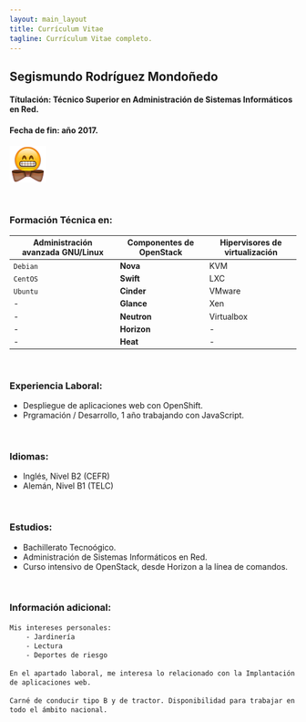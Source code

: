 ```yaml
---
layout: main_layout
title: Currículum Vitae
tagline: Currículum Vitae completo.
---
```


## Segismundo Rodríguez Mondoñedo

#### Títulación: Técnico Superior en Administración de Sistemas Informáticos en Red.

#### Fecha de fin: año 2017.
![Imagen Emoji bow](images/bowtie.png)

<br>

### Formación Técnica en:

Administración avanzada GNU/Linux | Componentes de OpenStack | Hipervisores de virtualización
--- | --- | ---
`Debian` | **Nova** | KVM
`CentOS` | **Swift** | LXC
`Ubuntu` | **Cinder** | VMware
- | **Glance** | Xen
- | **Neutron** | Virtualbox
- | **Horizon** | -
- | **Heat** | -

<br>

### Experiencia Laboral:
- Despliegue de aplicaciones web con OpenShift.
- Prgramación / Desarrollo, 1 año trabajando con JavaScript.

<br>

### Idiomas:
- Inglés, Nivel B2 (CEFR)
- Alemán, Nivel B1 (TELC)

<br>

### Estudios:
- Bachillerato Tecnoógico.
- Administración de Sistemas Informáticos en Red.
- Curso intensivo de OpenStack, desde Horizon a la línea de comandos.

<br>

### Información adicional:

	Mis intereses personales:
		- Jardinería
		- Lectura
		- Deportes de riesgo
	
	En el apartado laboral, me interesa lo relacionado con la Implantación de aplicaciones web.

	Carné de conducir tipo B y de tractor. Disponibilidad para trabajar en todo el ámbito nacional.

<br>

